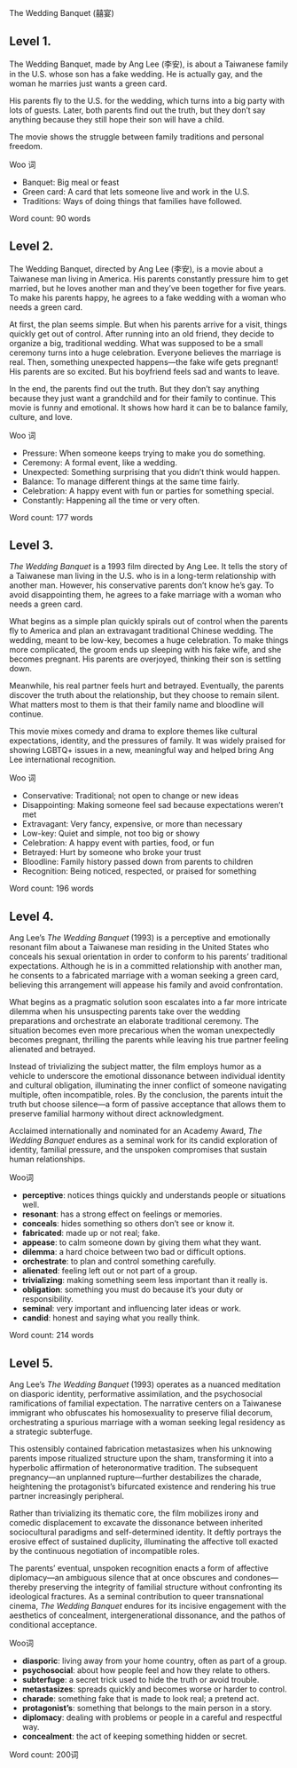 The Wedding Banquet (囍宴)

## Level 1\.

The Wedding Banquet, made by Ang Lee (李安), is about a Taiwanese family in the U.S. whose son has a fake wedding. He is actually gay, and the woman he marries just wants a green card.

His parents fly to the U.S. for the wedding, which turns into a big party with lots of guests. Later, both parents find out the truth, but they don’t say anything because they still hope their son will have a child.

The movie shows the struggle between family traditions and personal freedom.

Woo 词

* Banquet: Big meal or feast  
* Green card: A card that lets someone live and work in the U.S.  
* Traditions: Ways of doing things that families have followed.

Word count: 90 words

## Level 2\.

The Wedding Banquet, directed by Ang Lee (李安), is a movie about a Taiwanese man living in America. His parents constantly pressure him to get married, but he loves another man and they’ve been together for five years. To make his parents happy, he agrees to a fake wedding with a woman who needs a green card.

At first, the plan seems simple. But when his parents arrive for a visit, things quickly get out of control. After running into an old friend, they decide to organize a big, traditional wedding. What was supposed to be a small ceremony turns into a huge celebration. Everyone believes the marriage is real. Then, something unexpected happens—the fake wife gets pregnant\! His parents are so excited. But his boyfriend feels sad and wants to leave.

In the end, the parents find out the truth. But they don’t say anything because they just want a grandchild and for their family to continue. This movie is funny and emotional. It shows how hard it can be to balance family, culture, and love.

Woo 词

* Pressure: When someone keeps trying to make you do something.  
* Ceremony: A formal event, like a wedding.  
* Unexpected: Something surprising that you didn’t think would happen.  
* Balance: To manage different things at the same time fairly.  
* Celebration: A happy event with fun or parties for something special.  
* Constantly: Happening all the time or very often.

Word count: 177 words

## Level 3\.

*The Wedding Banquet* is a 1993 film directed by Ang Lee. It tells the story of a Taiwanese man living in the U.S. who is in a long-term relationship with another man. However, his conservative parents don’t know he’s gay. To avoid disappointing them, he agrees to a fake marriage with a woman who needs a green card.

What begins as a simple plan quickly spirals out of control when the parents fly to America and plan an extravagant traditional Chinese wedding. The wedding, meant to be low-key, becomes a huge celebration. To make things more complicated, the groom ends up sleeping with his fake wife, and she becomes pregnant. His parents are overjoyed, thinking their son is settling down.

Meanwhile, his real partner feels hurt and betrayed. Eventually, the parents discover the truth about the relationship, but they choose to remain silent. What matters most to them is that their family name and bloodline will continue.

This movie mixes comedy and drama to explore themes like cultural expectations, identity, and the pressures of family. It was widely praised for showing LGBTQ+ issues in a new, meaningful way and helped bring Ang Lee international recognition.

Woo 词

* Conservative: Traditional; not open to change or new ideas  
* Disappointing: Making someone feel sad because expectations weren’t met  
* Extravagant: Very fancy, expensive, or more than necessary  
* Low-key: Quiet and simple, not too big or showy  
* Celebration: A happy event with parties, food, or fun  
* Betrayed: Hurt by someone who broke your trust  
* Bloodline: Family history passed down from parents to children  
* Recognition: Being noticed, respected, or praised for something

Word count: 196 words

## Level 4\.

Ang Lee’s *The Wedding Banquet* (1993) is a perceptive and emotionally resonant film about a Taiwanese man residing in the United States who conceals his sexual orientation in order to conform to his parents’ traditional expectations. Although he is in a committed relationship with another man, he consents to a fabricated marriage with a woman seeking a green card, believing this arrangement will appease his family and avoid confrontation.

What begins as a pragmatic solution soon escalates into a far more intricate dilemma when his unsuspecting parents take over the wedding preparations and orchestrate an elaborate traditional ceremony. The situation becomes even more precarious when the woman unexpectedly becomes pregnant, thrilling the parents while leaving his true partner feeling alienated and betrayed.

Instead of trivializing the subject matter, the film employs humor as a vehicle to underscore the emotional dissonance between individual identity and cultural obligation, illuminating the inner conflict of someone navigating multiple, often incompatible, roles. By the conclusion, the parents intuit the truth but choose silence—a form of passive acceptance that allows them to preserve familial harmony without direct acknowledgment.

Acclaimed internationally and nominated for an Academy Award, *The Wedding Banquet* endures as a seminal work for its candid exploration of identity, familial pressure, and the unspoken compromises that sustain human relationships.

Woo词

* **perceptive**: notices things quickly and understands people or situations well.  
* **resonant**: has a strong effect on feelings or memories.  
* **conceals**: hides something so others don’t see or know it.  
* **fabricated**: made up or not real; fake.  
* **appease**: to calm someone down by giving them what they want.  
* **dilemma**: a hard choice between two bad or difficult options.  
* **orchestrate**: to plan and control something carefully.  
* **alienated**: feeling left out or not part of a group.  
* **trivializing**: making something seem less important than it really is.  
* **obligation**: something you must do because it’s your duty or responsibility.  
* **seminal**: very important and influencing later ideas or work.  
* **candid**: honest and saying what you really think.

Word count: 214 words

## Level 5\.

Ang Lee’s *The Wedding Banquet* (1993) operates as a nuanced meditation on diasporic identity, performative assimilation, and the psychosocial ramifications of familial expectation. The narrative centers on a Taiwanese immigrant who obfuscates his homosexuality to preserve filial decorum, orchestrating a spurious marriage with a woman seeking legal residency as a strategic subterfuge.

This ostensibly contained fabrication metastasizes when his unknowing parents impose ritualized structure upon the sham, transforming it into a hyperbolic affirmation of heteronormative tradition. The subsequent pregnancy—an unplanned rupture—further destabilizes the charade, heightening the protagonist’s bifurcated existence and rendering his true partner increasingly peripheral.

Rather than trivializing its thematic core, the film mobilizes irony and comedic displacement to excavate the dissonance between inherited sociocultural paradigms and self-determined identity. It deftly portrays the erosive effect of sustained duplicity, illuminating the affective toll exacted by the continuous negotiation of incompatible roles.

The parents’ eventual, unspoken recognition enacts a form of affective diplomacy—an ambiguous silence that at once obscures and condones—thereby preserving the integrity of familial structure without confronting its ideological fractures. As a seminal contribution to queer transnational cinema, *The Wedding Banquet* endures for its incisive engagement with the aesthetics of concealment, intergenerational dissonance, and the pathos of conditional acceptance.

Woo词

* **diasporic**: living away from your home country, often as part of a group.  
* **psychosocial**: about how people feel and how they relate to others.  
* **subterfuge**: a secret trick used to hide the truth or avoid trouble.  
* **metastasizes**: spreads quickly and becomes worse or harder to control.  
* **charade**: something fake that is made to look real; a pretend act.  
* **protagonist’s**: something that belongs to the main person in a story.  
* **diplomacy**: dealing with problems or people in a careful and respectful way.  
* **concealment**: the act of keeping something hidden or secret.

Word count: 200词

